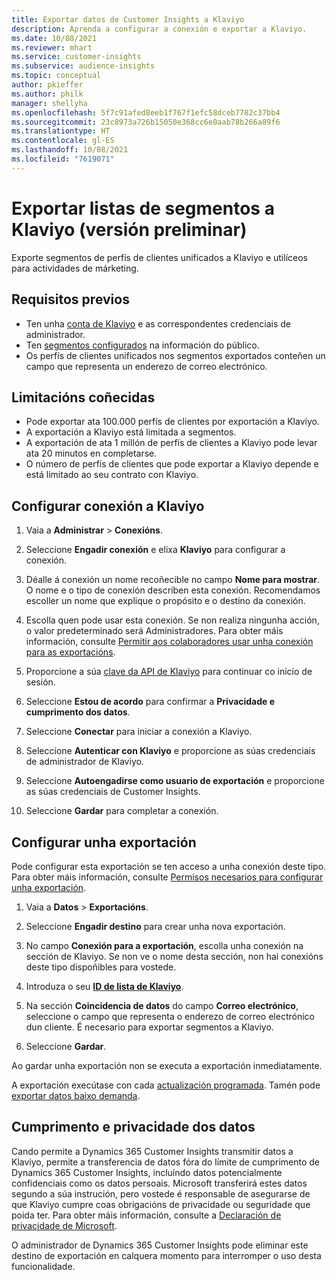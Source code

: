 ```yaml
---
title: Exportar datos de Customer Insights a Klaviyo
description: Aprenda a configurar a conexión e exportar a Klaviyo.
ms.date: 10/08/2021
ms.reviewer: mhart
ms.service: customer-insights
ms.subservice: audience-insights
ms.topic: conceptual
author: pkieffer
ms.author: philk
manager: shellyha
ms.openlocfilehash: 5f7c91afed8eeb1f767f1efc58dceb7782c37bb4
ms.sourcegitcommit: 23c8973a726b15050e368cc6e0aab78b266a89f6
ms.translationtype: HT
ms.contentlocale: gl-ES
ms.lasthandoff: 10/08/2021
ms.locfileid: "7619071"
---
```

# <a name="export-segment-lists-to-klaviyo-preview"></a>Exportar listas de segmentos a Klaviyo (versión preliminar)

Exporte segmentos de perfís de clientes unificados a Klaviyo e utilíceos para actividades de márketing.

## <a name="prerequisites"></a>Requisitos previos

-   Ten unha [conta de Klaviyo](https://www.klaviyo.com/) e as correspondentes credenciais de administrador.
-   Ten [segmentos configurados](segments.md) na información do público.
-   Os perfís de clientes unificados nos segmentos exportados conteñen un campo que representa un enderezo de correo electrónico.

## <a name="known-limitations"></a>Limitacións coñecidas

- Pode exportar ata 100.000 perfís de clientes por exportación a Klaviyo.
- A exportación a Klaviyo está limitada a segmentos.
- A exportación de ata 1 millón de perfís de clientes a Klaviyo pode levar ata 20 minutos en completarse. 
- O número de perfís de clientes que pode exportar a Klaviyo depende e está limitado ao seu contrato con Klaviyo.

## <a name="set-up-connection-to-klaviyo"></a>Configurar conexión a Klaviyo

1. Vaia a **Administrar** > **Conexións**.

1. Seleccione **Engadir conexión** e elixa **Klaviyo** para configurar a conexión.

1. Déalle á conexión un nome recoñecible no campo **Nome para mostrar**. O nome e o tipo de conexión describen esta conexión. Recomendamos escoller un nome que explique o propósito e o destino da conexión.

1. Escolla quen pode usar esta conexión. Se non realiza ningunha acción, o valor predeterminado será Administradores. Para obter máis información, consulte [Permitir aos colaboradores usar unha conexión para as exportacións](connections.md#allow-contributors-to-use-a-connection-for-exports).

1. Proporcione a súa [clave da API de Klaviyo](https://help.klaviyo.com/hc/articles/115005062267-How-to-Manage-Your-Account-s-API-Keys) para continuar co inicio de sesión. 

1. Seleccione **Estou de acordo** para confirmar a **Privacidade e cumprimento dos datos**.

1. Seleccione **Conectar** para iniciar a conexión a Klaviyo.

1. Seleccione **Autenticar con Klaviyo** e proporcione as súas credenciais de administrador de Klaviyo.

1. Seleccione **Autoengadirse como usuario de exportación** e proporcione as súas credenciais de Customer Insights.

1. Seleccione **Gardar** para completar a conexión.

## <a name="configure-an-export"></a>Configurar unha exportación

Pode configurar esta exportación se ten acceso a unha conexión deste tipo. Para obter máis información, consulte [Permisos necesarios para configurar unha exportación](export-destinations.md#set-up-a-new-export).

1. Vaia a **Datos** > **Exportacións**.

1. Seleccione **Engadir destino** para crear unha nova exportación.

1. No campo **Conexión para a exportación**, escolla unha conexión na sección de Klaviyo. Se non ve o nome desta sección, non hai conexións deste tipo dispoñibles para vostede.

1. Introduza o seu [**ID de lista de Klaviyo**](https://help.klaviyo.com/hc/articles/115005078647-How-to-Find-a-List-ID).     

3. Na sección **Coincidencia de datos** do campo **Correo electrónico**, seleccione o campo que representa o enderezo de correo electrónico dun cliente. É necesario para exportar segmentos a Klaviyo.

1. Seleccione **Gardar**.

Ao gardar unha exportación non se executa a exportación inmediatamente.

A exportación execútase con cada [actualización programada](system.md#schedule-tab). Tamén pode [exportar datos baixo demanda](export-destinations.md#run-exports-on-demand). 


## <a name="data-privacy-and-compliance"></a>Cumprimento e privacidade dos datos

Cando permite a Dynamics 365 Customer Insights transmitir datos a Klaviyo, permite a transferencia de datos fóra do límite de cumprimento de Dynamics 365 Customer Insights, incluíndo datos potencialmente confidenciais como os datos persoais. Microsoft transferirá estes datos segundo a súa instrución, pero vostede é responsable de asegurarse de que Klaviyo cumpre coas obrigacións de privacidade ou seguridade que poida ter. Para obter máis información, consulte a [Declaración de privacidade de Microsoft](https://go.microsoft.com/fwlink/?linkid=396732).

O administrador de Dynamics 365 Customer Insights pode eliminar este destino de exportación en calquera momento para interromper o uso desta funcionalidade.
